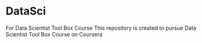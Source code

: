 DataSci
=======

For Data Scientist Tool Box Course
This repository is created to pursue Data Scientist Tool Box Course on Coursera
